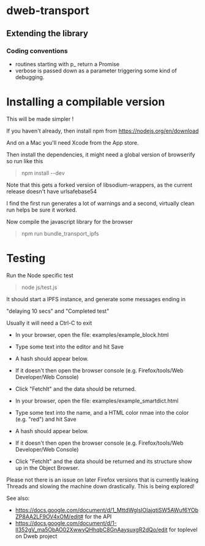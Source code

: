 # dweb-transport


## Extending the library
### Coding conventions

* routines starting with p_ return a Promise 
* verbose is passed down as a parameter triggering some kind of debugging.


# Installing a compilable version
This will be made simpler ! 

If you haven't already, then install npm from https://nodejs.org/en/download

And on a Mac you'll need Xcode from the App store.

Then install the dependencies, it might need a global version of browserify so run like this
> npm install --dev

Note that this gets a forked version of libsodium-wrappers, as the current release doesn't have urlsafebase54

I find the first run generates a lot of warnings and a second, virtually clean run helps be sure it worked.

Now compile the javascript library for the browser
> npm run bundle_transport_ipfs

# Testing
Run the Node specific test
> node js/test.js

It should start a IPFS instance, and generate some messages ending in 

"delaying 10 secs" and "Completed test"

Usually it will need a Ctrl-C to exit

* In your browser, open the file:  examples/example_block.html
* Type some text into the editor and hit Save
* A hash should appear below.
* If it doesn't then open the browser console (e.g. Firefox/tools/Web Developer/Web Console)
* Click "FetchIt" and the data should be returned.

* In your browser, open the file:  examples/example_smartdict.html
* Type some text into the name, and a HTML color nmae into the color (e.g. "red") and hit Save
* A hash should appear below.
* If it doesn't then open the browser console (e.g. Firefox/tools/Web Developer/Web Console)
* Click "FetchIt" and the data should be returned and its structure show up in the Object Browser.




Please not there is an issue on later Firefox versions that is currently leaking Threads and slowing the machine down
drastically. This is being explored! 

See also:

* https://docs.google.com/document/d/1_MttdWglsIOIajqtiSW5AWuf6YObZP8AA2LF9OV4xOM/edit# for the API
* https://docs.google.com/document/d/1-lI352gV_ma5ObAO02XwwyQHhqbC8GnAaysuxgR2dQo/edit for toplevel on Dweb project


